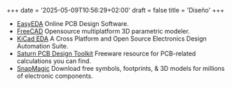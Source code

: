 +++
date = '2025-05-09T10:56:29+02:00'
draft = false
title = 'Diseño'
+++

- [EasyEDA](https://easyeda.com) Online PCB Design Software.
- [FreeCAD](https://www.freecad.org) Opensource multiplatform 3D parametric modeler.
- [KiCad EDA](https://www.kicad.org) A Cross Platform and Open Source Electronics Design Automation Suite.
- [Saturn PCB Design Toolkit](https://saturnpcb.com/saturn-pcb-toolkit/) Freeware resource for PCB-related calculations you can find.
- [SnapMagic](https://www.snapeda.com) Download free symbols, footprints, & 3D models for millions of electronic components.
